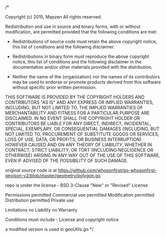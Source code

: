 /*

Copyright (c) 2015, Mapzen
All rights reserved.

Redistribution and use in source and binary forms, with or without
modification, are permitted provided that the following conditions are met:

* Redistributions of source code must retain the above copyright notice, this
 list of conditions and the following disclaimer.

* Redistributions in binary form must reproduce the above copyright notice,
 this list of conditions and the following disclaimer in the documentation
 and/or other materials provided with the distribution.

* Neither the name of the {organization} nor the names of its
 contributors may be used to endorse or promote products derived from
 this software without specific prior written permission.

THIS SOFTWARE IS PROVIDED BY THE COPYRIGHT HOLDERS AND CONTRIBUTORS "AS IS"
AND ANY EXPRESS OR IMPLIED WARRANTIES, INCLUDING, BUT NOT LIMITED TO, THE
IMPLIED WARRANTIES OF MERCHANTABILITY AND FITNESS FOR A PARTICULAR PURPOSE ARE
DISCLAIMED. IN NO EVENT SHALL THE COPYRIGHT HOLDER OR CONTRIBUTORS BE LIABLE
FOR ANY DIRECT, INDIRECT, INCIDENTAL, SPECIAL, EXEMPLARY, OR CONSEQUENTIAL
DAMAGES (INCLUDING, BUT NOT LIMITED TO, PROCUREMENT OF SUBSTITUTE GOODS OR
SERVICES; LOSS OF USE, DATA, OR PROFITS; OR BUSINESS INTERRUPTION) HOWEVER
CAUSED AND ON ANY THEORY OF LIABILITY, WHETHER IN CONTRACT, STRICT LIABILITY,
OR TORT (INCLUDING NEGLIGENCE OR OTHERWISE) ARISING IN ANY WAY OUT OF THE USE
OF THIS SOFTWARE, EVEN IF ADVISED OF THE POSSIBILITY OF SUCH DAMAGE.


original source code is at https://github.com/whosonfirst/go-whosonfirst-geojson-v2/blob/master/geometry/polygon.go

repo is under the license - BSD 3-Clause "New" or "Revised" License

Permissions
 permitted Commercial use
 permitted Modification
 permitted Distribution
 permitted Private use
 
Limitations
 no Liability
 no Warranty
 
Conditions
 must include - License and copyright notice

a modified version is used in geoUtils.go
*/